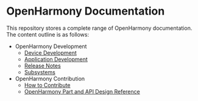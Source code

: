 # OpenHarmony Documentation

This repository stores a complete range of OpenHarmony documentation. The content outline is as follows:

- OpenHarmony Development
  - [Device Development](device-dev/Readme-EN.md)
  - [Application Development](application-dev/Readme-EN.md)
  - [Release Notes](release-notes/Readme.md)
  - [Subsystems](./readme)
- OpenHarmony Contribution
  - [How to Contribute](contribute/contribution.md)
  - [OpenHarmony Part and API Design Reference](./design)
